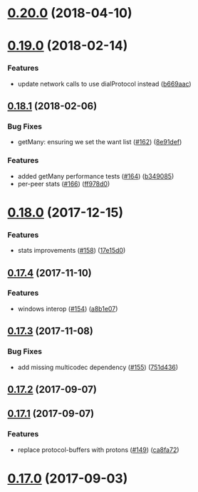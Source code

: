 <a name="0.20.0"></a>
# [0.20.0](https://github.com/ipfs/js-ipfs-bitswap/compare/v0.19.0...v0.20.0) (2018-04-10)



<a name="0.19.0"></a>
# [0.19.0](https://github.com/ipfs/js-ipfs-bitswap/compare/v0.18.1...v0.19.0) (2018-02-14)


### Features

* update network calls to use dialProtocol instead ([b669aac](https://github.com/ipfs/js-ipfs-bitswap/commit/b669aac))



<a name="0.18.1"></a>
## [0.18.1](https://github.com/ipfs/js-ipfs-bitswap/compare/v0.18.0...v0.18.1) (2018-02-06)


### Bug Fixes

* getMany: ensuring we set the want list ([#162](https://github.com/ipfs/js-ipfs-bitswap/issues/162)) ([8e91def](https://github.com/ipfs/js-ipfs-bitswap/commit/8e91def))


### Features

* added getMany performance tests ([#164](https://github.com/ipfs/js-ipfs-bitswap/issues/164)) ([b349085](https://github.com/ipfs/js-ipfs-bitswap/commit/b349085))
* per-peer stats ([#166](https://github.com/ipfs/js-ipfs-bitswap/issues/166)) ([ff978d0](https://github.com/ipfs/js-ipfs-bitswap/commit/ff978d0))



<a name="0.18.0"></a>
# [0.18.0](https://github.com/ipfs/js-ipfs-bitswap/compare/v0.17.4...v0.18.0) (2017-12-15)


### Features

* stats improvements ([#158](https://github.com/ipfs/js-ipfs-bitswap/issues/158)) ([17e15d0](https://github.com/ipfs/js-ipfs-bitswap/commit/17e15d0))



<a name="0.17.4"></a>
## [0.17.4](https://github.com/ipfs/js-ipfs-bitswap/compare/v0.17.3...v0.17.4) (2017-11-10)


### Features

* windows interop ([#154](https://github.com/ipfs/js-ipfs-bitswap/issues/154)) ([a8b1e07](https://github.com/ipfs/js-ipfs-bitswap/commit/a8b1e07))



<a name="0.17.3"></a>
## [0.17.3](https://github.com/ipfs/js-ipfs-bitswap/compare/v0.17.2...v0.17.3) (2017-11-08)


### Bug Fixes

* add missing multicodec dependency ([#155](https://github.com/ipfs/js-ipfs-bitswap/issues/155)) ([751d436](https://github.com/ipfs/js-ipfs-bitswap/commit/751d436))



<a name="0.17.2"></a>
## [0.17.2](https://github.com/ipfs/js-ipfs-bitswap/compare/v0.17.1...v0.17.2) (2017-09-07)



<a name="0.17.1"></a>
## [0.17.1](https://github.com/ipfs/js-ipfs-bitswap/compare/v0.17.0...v0.17.1) (2017-09-07)


### Features

* replace protocol-buffers with protons ([#149](https://github.com/ipfs/js-ipfs-bitswap/issues/149)) ([ca8fa72](https://github.com/ipfs/js-ipfs-bitswap/commit/ca8fa72))



<a name="0.17.0"></a>
# [0.17.0](https://github.com/ipfs/js-ipfs-bitswap/compare/v0.16.1...v0.17.0) (2017-09-03)



